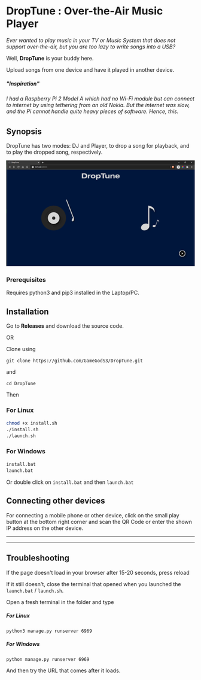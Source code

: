 # DropTune : Over-the-Air Music Player

*Ever wanted to play music in your TV or Music System that does not support over-the-air, but you are too lazy to write songs into a USB?*

Well, **DropTune** is your buddy here.

Upload songs from one device and have it played in another device.

##### "Inspiration"
###### I had a Raspberry Pi 2 Model A which had no Wi-Fi module but can connect to internet by using tethering from an old Nokia. But the internet was slow, and the Pi cannot handle quite heavy pieces of software. Hence, this.

## Synopsis
DropTune has two modes: DJ and Player, to drop a song for playback, and to play the dropped song, respectively.

![Program Screenshot](https://github.com/GameGodS3/DropTune/blob/master/screenshot.png?raw=true)

### Prerequisites

Requires python3 and pip3 installed in the Laptop/PC.

## Installation

Go to __Releases__ and download the source code.

OR

Clone using

```
git clone https://github.com/GameGodS3/DropTune.git
```
and
```
cd DropTune
```

Then
### For Linux
```bash
chmod +x install.sh
./install.sh
./launch.sh
```
### For Windows
```cmd
install.bat
launch.bat
```
Or double click on `install.bat` and then `launch.bat`

## Connecting other devices
For connecting a mobile phone or other device, click on the small play button at the bottom right corner and scan the QR Code or enter the shown IP address on the other device.

---
---
## Troubleshooting
If the page doesn't load in your browser after 15-20 seconds, press reload

If it still doesn't, close the terminal that opened when you launched the `launch.bat` / `launch.sh`. 

Open a fresh terminal in the folder and type
##### For Linux
```
python3 manage.py runserver 6969
```
##### For Windows
```
python manage.py runserver 6969
```
And then try the URL that comes after it loads.
